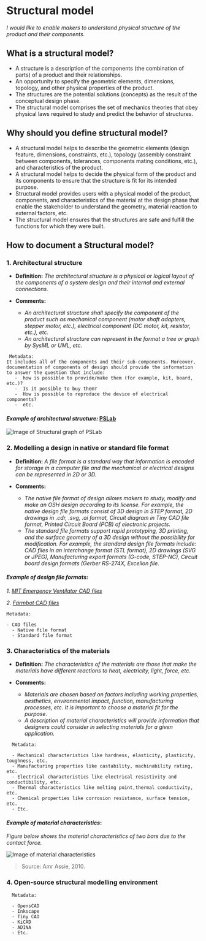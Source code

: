 # **Structural model**

*I would like to enable makers to understand physical structure of the product and their components.* 

## **What is a structural model?**

* A structure is a description of the components (the combination of parts) of a product and their relationships.
* An opportunity to specify the geometric elements, dimensions, topology, and other physical properties of the product.
* The structures are the potential solutions (concepts) as the result of the conceptual design phase.
* The structural model comprises the set of mechanics theories that obey physical laws required to study and predict the behavior of structures.


## **Why should you define structural model?**

* A structural model helps to describe the geometric elements (design feature, dimensions, constraints, etc.), topology (assembly constraint between components, tolerances, components mating conditions, etc.), and characteristics of the product.
* A structural model helps to decide the physical form of the product and its components to ensure that the structure is fit for its intended purpose. 
* Structural model provides users with a physical model of the product, components, and characteristics of the material at the design phase that enable the stakeholder to understand the geometry, material reaction to external factors, etc.
* The structural model ensures that the structures are safe and fulfill the functions for which they were built.

## **How to document a Structural model?**


 ### **1. Architectural structure**

- **Definition:** *The architectural structure is a physical or logical layout of the components of a system design and their internal and external connections.*

- **Comments:**

  - *An architectural structure shall specify the component of the product such as mechanical component (motor shaft adapters, stepper motor, etc.), electrical component (DC motor, kit, resistor, etc.), etc.*
  - *An architectural structure can represent in the format a tree or graph by SysML or UML, etc.*  

 ```
  Metadata:
 It includes all of the components and their sub-components. Moreover, documentation of components of design should provide the information to answer the question that include:  
    -  how is possible to provide/make them (for example, kit, board, etc.)? 
    -  Is it possible to buy them?  
    -  How is possible to reproduce the device of electrical components? 
    -  etc. 
  ```

#### *Example of architectural structure:* [PSLab](https://pslab.io/) 

![Image of Structural graph of PSLab](https://github.com/OPEN-NEXT/wp2.3_template/blob/main/Sources/Images/Structural_graph.png)


### **2. Modelling a design in native or standard file format**

- **Definition:** *A file format is a standard way that information is encoded for storage in a computer file and the mechanical or electrical designs can be represented in 2D or 3D.*

- **Comments:**

  - *The native file format of design allows makers to study, modify and make an OSH design according to its license. For example, the native design file formats consist of 3D design in STEP format, 2D drawings in .cdr, .svg, .ai format, Circuit diagram in Tiny CAD file format, Printed Circuit Board (PCB) of electronic projects.*
  - *The standard file formats support rapid prototyping, 3D printing, and the surface geometry of a 3D design without the possibility for modification. For example, the standard design file formats include: CAD files in an interchange format (STL format), 2D drawings (SVG or JPEG), Manufacturing export formats (G-code, STEP-NC), Circuit board design formats (Gerber RS-274X, Excellon file.*

#### *Example of design file formats:* 
*1. [MIT Emergency Ventilator CAD files](https://e-vent.mit.edu/resources/downloads/)*

*2. [Farmbot CAD files](https://genesis.farm.bot/v1.5/Extras/cad)*

  ```
  Metadata:
  
  - CAD files
    - Native file format
    - Standard file format
  ```

### **3. Characteristics of the materials**

- **Definition:** *The characteristics of the materials are those that make the materials have different reactions to heat, electricity, light, force, etc.* 

- **Comments:**

  - *Materials are chosen based on factors including working properties, aesthetics, environmental impact, function, manufacturing processes, etc. It is important to choose a material fit for the purpose.*
  - *A description of material characteristics will provide information that designers could consider in selecting materials for a given application.*

```
  Metadata:
  
  - Mechanical characteristics like hardness, elasticity, plasticity, toughness, etc. 
  - Manufacturing properties like castability, machinability rating, etc.
  - Electrical characteristics like electrical resistivity and conductibility, etc.
  - Thermal characteristics like melting point,thermal conductivity, etc.
  - Chemical properties like corrosion resistance, surface tension, etc.
  - Etc.
  ```
  
  #### *Example of material characteristics*:
  
*Figure below shows the material characteristics of two bars due to the contact force.*

![Image of material characteristics](https://github.com/OPEN-NEXT/wp2.3_template/blob/main/Sources/Images/Material%20characteristics.jpg)

> Source: Amr Assie, 2010.
  
  ### **4. Open-source structural modelling environment**

```
  Metadata:
  
  - OpensCAD
  - Inkscape
  - Tiny CAD
  - KiCAD
  - ADINA
  - Etc.
  ```
